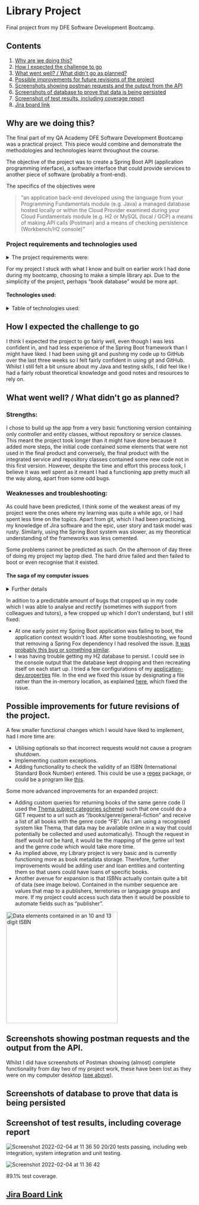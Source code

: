 # Library Project
Final project from my DFE Software Development Bootcamp.

## Contents
1. [Why are we doing this?](https://github.com/rosemadr/DFESW7_Final_Project/edit/documentation/README.md#why-are-we-doing-this)
2. [How I expected the challenge to go](https://github.com/rosemadr/DFESW7_Final_Project/blob/main/README.md#how-i-expected-the-challenge-to-go)
3. [What went well? / What didn't go as planned?](https://github.com/rosemadr/DFESW7_Final_Project/blob/main/README.md#what-went-well--what-didnt-go-as-planned)
4. [Possible improvements for future revisions of the project](https://github.com/rosemadr/DFESW7_Final_Project/edit/documentation/README.md#possible-improvements-for-future-revisions-of-the-project)
5. [Screenshots showing postman requests and the output from the API](https://github.com/rosemadr/DFESW7_Final_Project/blob/main/README.md#screenshots-showing-your-postman-requests-and-the-output-from-the-api)
6. [Screenshots of database to prove that data is being persisted](https://github.com/rosemadr/DFESW7_Final_Project/blob/main/README.md#screenshots-of-your-database-to-prove-that-data-is-being-persisted)
7. [Screenshot of test results, including coverage report](https://github.com/rosemadr/DFESW7_Final_Project/blob/main/README.md#screenshot-of-your-test-results-including-coverage-report)
8. [Jira board link](https://github.com/rosemadr/DFESW7_Final_Project/edit/documentation/README.md#jira-board-link)

## Why are we doing this?
The final part of my QA Academy DFE Software Development Bootcamp was a practical project. This piece would combine and demonstrate the methodologies and technologies learnt throughout the course.

The objective of the project was to create a Spring Boot API (application programming interface), a software interface that could provide services to another piece of software (probably a front-end).

The specifics of the objectives were
> “an application back-end developed using the language from your Programming Fundamentals module (e.g. Java)
> a managed database hosted locally or within the Cloud Provider examined during your Cloud Fundamentals module (e.g. H2 or MySQL (local / GCP) 
> a means of making API calls (Postman) and a means of checking persistence (Workbench/H2 console)”

### Project requirements and technologies used
<details>
<summary>The project requirements were:</summary>

* Code fully integrated into a Version Control System using the feature-branch model: main/dev/multiple features.
* A project management board with full expansion on user stories, acceptance criteria and tasks needed to complete the project.
* A risk assessment which outlines the issues and risks faced during the project timeframe.
* A relational database, locally or within the Cloud, which is used to persist data for the project. 
* A functional application ‘back-end’, written in a suitable framework of the language covered in training (Java/Spring Boot), which meets the requirements set on your Scrum Kanban board.
* A build (.jar) of your application, including any dependencies it might need, produced using an integrated build tool (Maven).
* A series of API calls designed with postman, used for CRUD functionality. (Create, Read, Update, Delete)
* Fully designed test suite for the application you are creating, including both unit and integration tests.

</details>

For my project I stuck with what I know and built on earlier work I had done during my bootcamp, choosing to make a simple library api. Due to the simplicity of the project, perhaps “book database” would be more apt.

#### Technologies used:
<details>
<summary>Table of technologies used:</summary>

|Technology |Function|Version|Website/download link|Eclipse Marketplace link/Maven dependency link|
|:---       |:---      |:---   |:---   |:---           |
|Java |Programming language|Java 11 |[download](https://www.java.com/en/download/manual.jsp)| |
|Spring Boot|Framework and inversion of control container for Java |2.6.3 |[website](https://spring.io/projects/spring-boot) |[link](https://marketplace.eclipse.org/content/spring-tools-4-aka-spring-tool-suite-4) |
|H2 database |Java database |mangaed by Spring Boot |[website](https://h2database.com/html/main.html) | |
|Maven |Build automation tool |3.8.4 |[download](https://maven.apache.org/download.cgi) | |
|Postman |API development support app |9.12.0 |[download](https://www.postman.com/downloads/) | |
|Git |Version control |2.24.3 |[website](https://git-scm.com/) | |
|JUnit |Testing Framework |managed by Spring Boot |[website](https://junit.org/junit5/) |[maven repository link](https://mvnrepository.com/artifact/org.junit.jupiter/junit-jupiter-api)|
|Jacoco |Code coverage library |managed by Spring Boot |[website](https://www.jacoco.org/jacoco/) |[eclipse market place link for EclEmma code coverage tool](https://marketplace.eclipse.org/content/eclemma-java-code-coverage) | |
|Mockito |Mocking framework for unit tests |managed by Spring Boot |[website](https://site.mockito.org/) | |
|Jira |Online project management tool | |[website](https://www.atlassian.com/software/jira) | |

</details>

## How I expected the challenge to go

I think I expected the project to go fairly well, even though I was less confident in, and had less experience of the Spring Boot framework than I might have liked. I had been using git and pushing my code up to GitHub over the last three weeks so I felt fairly confident in using git and GitHub. Whilst I still felt a bit unsure about my Java and testing skills, I did feel like I had a fairly robust theoretical knowledge and good notes and resources to rely on.

## What went well? / What didn't go as planned?

### Strengths:
I chose to build up the app from a very basic functioning version containing only controller and entity classes, without repository or service classes. This meant the project took longer than it might have done because it added more steps, the initial code contained some elements that were not used in the final product and conversely, the final product with the integrated service and repository classes contained some new code not in this first version. However, despite the time and effort this process took, I believe it was well spent as it meant I had a functioning app pretty much all the way along, apart from some odd bugs. 

### Weaknesses and troubleshooting:
As could have been predicted, I think some of the weakest areas of my project were the ones where my learning was quite a while ago, or I had spent less time on the topics. Apart from git, which I had been practicing, my knowledge of Jira software and the epic, user story and task model was rusty. Similarly, using the Spring Boot system was slower, as my theoretical understanding of the frameworks was less cemented.

Some problems cannot be predicted as such. On the afternoon of day three of doing my project my laptop died. The hard drive failed and then failed to boot or even recognise that it existed.

#### The saga of my computer issues
<details>
	<summary>Further details</summary>

Luckily, I had been regularly pushing all my code to GitHub, so only lost the code for one test method. This mitigation ****** was exactly what I had written on my risk assessment two days prior. 

Whilst I had not lost much work, I had to 1) find a new computer to use, and 2) set up a workable environment on said computer. I here would like to give great thanks to my brother for lending me his computer. Luckily it has the same OS as mine so that made everything easier.

The set up of my work environment probably took at least four hours. I had to do the following:
* installing my IDE Eclipse
* setting up an SSH key for my computer for GitHub access
* cloning my project down from GitHub
* installing MicrosoftTeams (for taking part in scrum meetings with course mates and tutors)
* installing Spring Boot
* installing Maven
* adding Maven to the machine path
* setting the path for $JAVA_HOME because that had not been set
* configuring Eclipse so that it found the JDK so I could get the basic JRE libraries
* installing EclEmma Jacoco coverage viewer
* installing Postman

Overall I feel I dealt with this setback well and was very resourceful. Reinstalling and setting up my work environment also refreshed my setup knowledge for the technologies I was using. Ultimately, my project did not hugely suffer from my computer issues. The main impacts were:
* Not having time to install and set up MySQL, therefore using H2 as my primary database.
* Losing screenshots of Postman showing (almost) complete functionality from day two of my project work.
* Having no time to add any, even minor, additional functionality.
	</details>
	
In adition to a predictable amount of bugs that cropped up in my code which I was able to analyse and rectify (sometimes with support from colleagues and tutors), a few cropped up which I don't understand, but I still fixed:
* At one early point my Spring Boot application was failing to boot, the application context wouldn't load. After some troubleshooting, we found that removing a Spring Fox dependency I had resolved the issue. [It was probably this bug or something similar](https://debugah.com/springboot2-6-use-springfox-error-documentationpluginsbootstrapper-22827/).
* I was having trouble getting my H2 database to persist. I could see in the console output that the database kept dropping and then recreating itself on each start up. I tried a few configurations of my [application-dev.properties](../../blob/src/main/resouces/application-dev.properties) file. In the end we fixed this issue by designating a file rather than the in-memory location, as explained [here](https://www.baeldung.com/h2-embedded-db-data-storage), which fixed the issue.

## Possible improvements for future revisions of the project.

A few smaller functional changes which I would have liked to implement, had I more time are:
* Utilising optionals so that incorrect requests would not cause a program shutdown.
* Implementing custom exceptions.
* Adding functionality to check the validity of an ISBN (International Standard Book Number) entered. This could be use a [regex](https://www.oracle.com/technical-resources/articles/java/regex.html) package, or could be a program like [this](https://www.geeksforgeeks.org/program-check-isbn/).

Some more advanced improvements for an expanded project:
* Adding custom queries for returning books of the same genre code (I used the [Thema subject categories scheme](https://ns.editeur.org/thema/en)) such that one could do a GET request to a url such as “/books/genre/general-fiction” and receive a list of all books with the genre code “FB”. (As I am using a recognised system like Thema, that data may be available online in a way that could potentially be collected and used automatically). Though the request in itself would not be hard, it would be the mapping of the genre url text and the genre code which would take more time.
* As implied above, my Library project is very basic and is currently functioning more as book metadata storage. Therefore, further improvements would be adding user and loan entities and contenting them so that users could have loans of specific books.
* Another avenue for expansion is that ISBNs actually contain quite a bit of data (see image below). Contained in the number sequence are values that map to a publishers, terretories or language groups and more. If my project could access such data then it would be possible to automate fields such as “publisher”.
<img align="centre" width="300" alt="Data elements contained in an 10 and 13 digit ISBN" src="https://upload.wikimedia.org/wikipedia/commons/8/84/ISBN_Details.svg">

## Screenshots showing postman requests and the output from the API.

Whilst I did have screenshots of Postman showing (almost) complete functionality from day two of my project work, these have been lost as they were on my computer desktop ([see above](https://github.com/rosemadr/DFESW7_Final_Project/edit/documentation/README.md#the-saga-of-my-computer-issues)).



## Screenshots of database to prove that data is being persisted

## Screenshot of test results, including coverage report
![Screenshot 2022-02-04 at 11 36 50](https://user-images.githubusercontent.com/25704939/152546616-e6d3e182-12ea-4727-9ff1-0a3185ab4edc.png)
20/20 tests passing, including web integration, system integration and unit testing.

![Screenshot 2022-02-04 at 11 36 42](https://user-images.githubusercontent.com/25704939/152546608-9790f431-dda4-43a8-b1bd-11ab4a6e3a94.png)

89.1% test coverage.



## [Jira Board Link](https://countzero.atlassian.net/jira/software/projects/DFPM/)

